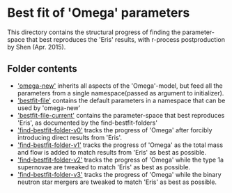 Best fit of 'Omega' parameters
=====================================

This directory contains the structural progress of finding the parameter-space that best reproduces the 'Eris' results, with r-process postproduction by Shen (Apr. 2015).

Folder contents
-----------------

- ['omega-new'](omega_new.py) inherits all aspects of the 'Omega'-model, but feed all the parameters from a single namespace(passed as argument to initializer).
- ['bestfit-file'](bestfit_file.py) contains the default parameters in a namespace that can be used by 'omega-new'
- ['bestfit-file-current'](current_bestfit.py) contains the parameter-space that best reproduces 'Eris', as documented by the find-bestfit-folders'
- ['find-bestfit-folder-v0'](find_bestfit_param_v0) tracks the progress of 'Omega' after forcibly introducing direct results from 'Eris'.
- ['find-bestfit-folder-v1'](find_bestfit_param_v1) tracks the progress of 'Omega' as the total mass and flow is added to match results from 'Eris' as best as possible.
- ['find-bestfit-folder-v2'](find_bestfit_param_v2) tracks the progress of 'Omega' while the type 1a supernovae are tweaked to match 'Eris' as best as possible.
- ['find-bestfit-folder-v3'](find_bestfit_param_v3) tracks the progress of 'Omega' while the binary neutron star mergers are tweaked to match 'Eris' as best as possible.


